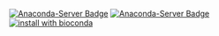 [![Anaconda-Server Badge](https://anaconda.org/bioconda/bioconductor-fccac/badges/installer/conda.svg)](https://conda.anaconda.org/bioconda)
[![Anaconda-Server Badge](https://anaconda.org/bioconda/bioconductor-fccac/badges/downloads.svg)](https://anaconda.org/bioconda/bioconductor-fccac)
[![install with bioconda](https://img.shields.io/badge/install%20with-bioconda-brightgreen.svg?style=flat)](http://bioconda.github.io/recipes/bioconductor-fccac/README.html)
